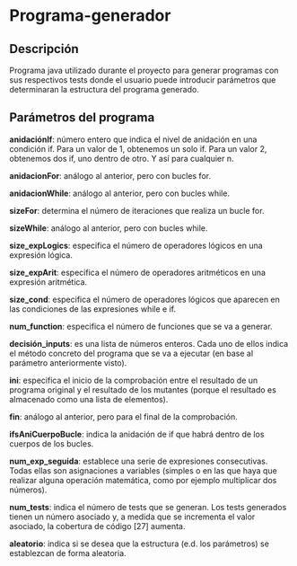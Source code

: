 # Programa-generador

## Descripción
Programa java utilizado durante el proyecto para generar programas con sus respectivos tests
donde el usuario puede introducir parámetros que determinaran la estructura del programa generado.

## Parámetros del programa
**anidaciónIf**: número entero que indica el nivel de anidación en una condición if. Para un valor de 1, obtenemos un solo if. Para un valor 2, obtenemos dos if, uno dentro de otro. Y así para cualquier n.

**anidacionFor**: análogo al anterior, pero con bucles for.

**anidacionWhile**: análogo al anterior, pero con bucles while.

**sizeFor**: determina el número de iteraciones que realiza un bucle for.

**sizeWhile**: análogo al anterior, pero con bucles while.

**size_expLogics**: especifica el número de operadores lógicos en una expresión lógica.

**size_expArit**: especifica el número de operadores aritméticos en una expresión aritmética.

**size_cond**: especifica el número de operadores lógicos que aparecen en las condiciones de las expresiones while e if.

**num_function**: especifica el número de funciones que se va a generar.

**decisión_inputs**: es una lista de números enteros. Cada uno de ellos indica el método concreto del programa que se va a ejecutar (en base al parámetro anteriormente visto).

**ini**: especifica el inicio de la comprobación entre el resultado de un programa original y el resultado de los mutantes (porque el resultado es almacenado como una lista de elementos).

**fin**: análogo al anterior, pero para el final de la comprobación.

**ifsAniCuerpoBucle**: indica la anidación de if que habrá dentro de los cuerpos de los bucles.

**num_exp_seguida**: establece una serie de expresiones consecutivas. Todas ellas son asignaciones a variables (simples o en las que haya que realizar alguna operación matemática, como por ejemplo multiplicar dos números).

**num_tests**: indica el número de tests que se generan. Los tests generados tienen un número asociado y, a medida que se incrementa el valor asociado, la cobertura de código [27] aumenta.

**aleatorio**: indica si se desea que la estructura (e.d. los parámetros) se establezcan de forma aleatoria.
